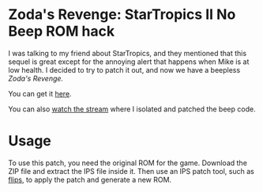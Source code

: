 # Zoda's Revenge: StarTropics II No Beep ROM hack

I was talking to my friend about StarTropics, and they mentioned that this
sequel is great except for the annoying alert that happens when Mike is at low
health. I decided to try to patch it out, and now we have a beepless _Zoda's
Revenge._

You can get it [here](https://github.com/ChillRuns/startropics_2_no_beep/archive/refs/tags/v1.0.zip).

You can also [watch the stream](https://www.youtube.com/watch?v=Vqh7Z2shCOc)
where I isolated and patched the beep code.

# Usage

To use this patch, you need the original ROM for the game. Download the ZIP file
and extract the IPS file inside it. Then use an IPS patch tool, such as
[flips](https://github.com/Alcaro/Flips), to apply the patch and generate a new
ROM.

